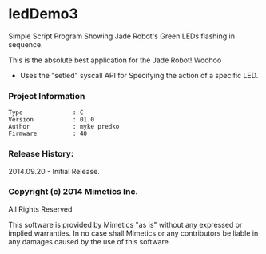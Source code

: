 ledDemo3
========

Simple Script Program Showing Jade Robot's Green LEDs flashing in sequence.

This is the absolute best application for the Jade Robot! Woohoo

- Uses the "setled" syscall API for Specifying the action of a specific LED.

### Project Information
```
Type              : C
Version           : 01.0
Author            : myke predko
Firmware          : 40
```


### Release History:
2014.09.20 - Initial Release.

### Copyright (c) 2014 Mimetics Inc.
All Rights Reserved

This software is provided by Mimetics "as is" without any expressed or implied warranties.  In no case shall Mimetics or any contributors be liable in any damages caused by the use of this software.  
